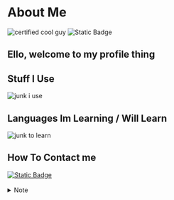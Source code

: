 # About Me

![certified cool guy](https://github.com/snqwq/assets/blob/1ac935f88dbb3fdafd615ddf20288b6cefacd15c/cool-guy-green.svg)
![Static Badge](https://img.shields.io/badge/Criminally-Insane-darkred?style=for-the-badge)

## Ello, welcome to my profile thing

## Stuff I Use

![junk i use](https://skillicons.dev/icons?i=py,c,lua,html,css,js,vscode,pycharm,)

## Languages Im Learning / Will Learn

![junk to learn](https://skillicons.dev/icons?i=kotlin,typescript,cpp,rust)

## How To Contact me

<div float="left">
  <a href="https://discordapp.com/users/686709101044039769">
    <img alt="Static Badge" src="https://img.shields.io/badge/My-Discord-%235865F2?style=for-the-badge&logo=discord">
  </a>
<div/>

<br>
<details>
<summary>Note</summary>
I tend to have most of my repos private so the public ones may be outdated or just spaghetti

I do plan on making more public repos and contributions
</details>
